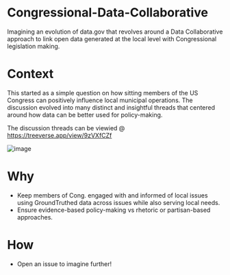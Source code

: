 # Congressional-Data-Collaborative
Imagining an evolution of data.gov that revolves around a Data Collaborative approach to link open data generated at the local level with Congressional legislation making.

# Context
This started as a simple question on how sitting members of the US Congress can positively influence local municipal operations. The discussion evolved into many distinct and insightful threads that centered around how data can be better used for policy-making.

The discussion threads can be viewied @ https://treeverse.app/view/9zVXfCZf

![image](https://user-images.githubusercontent.com/4397663/49479675-1366b300-f7e1-11e8-8bcb-106083274081.png)


# Why
- Keep members of Cong. engaged with and informed of local issues using GroundTruthed data across issues while also serving local needs.
- Ensure evidence-based policy-making vs rhetoric or partisan-based approaches.


# How
- Open an issue to imagine further!
